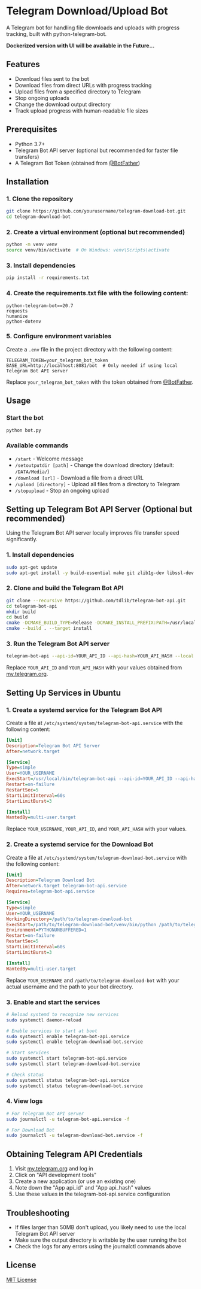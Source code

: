 # Telegram Download/Upload Bot

A Telegram bot for handling file downloads and uploads with progress tracking, built with python-telegram-bot.

**Dockerized version with UI will be available in the Future...**

## Features

- Download files sent to the bot
- Download files from direct URLs with progress tracking
- Upload files from a specified directory to Telegram
- Stop ongoing uploads
- Change the download output directory
- Track upload progress with human-readable file sizes

## Prerequisites

- Python 3.7+
- Telegram Bot API server (optional but recommended for faster file transfers)
- A Telegram Bot Token (obtained from [@BotFather](https://t.me/BotFather))

## Installation

### 1. Clone the repository

```bash
git clone https://github.com/yourusername/telegram-download-bot.git
cd telegram-download-bot
```

### 2. Create a virtual environment (optional but recommended)

```bash
python -m venv venv
source venv/bin/activate  # On Windows: venv\Scripts\activate
```

### 3. Install dependencies

```bash
pip install -r requirements.txt
```

### 4. Create the requirements.txt file with the following content:

```
python-telegram-bot==20.7
requests
humanize
python-dotenv
```

### 5. Configure environment variables

Create a `.env` file in the project directory with the following content:

```
TELEGRAM_TOKEN=your_telegram_bot_token
BASE_URL=http://localhost:8081/bot  # Only needed if using local Telegram Bot API server
```

Replace `your_telegram_bot_token` with the token obtained from [@BotFather](https://t.me/BotFather).

## Usage

### Start the bot

```bash
python bot.py
```

### Available commands

- `/start` - Welcome message
- `/setoutputdir [path]` - Change the download directory (default: `/DATA/Media/`)
- `/download [url]` - Download a file from a direct URL
- `/upload [directory]` - Upload all files from a directory to Telegram
- `/stopupload` - Stop an ongoing upload

## Setting up Telegram Bot API Server (Optional but recommended)

Using the Telegram Bot API server locally improves file transfer speed significantly.

### 1. Install dependencies

```bash
sudo apt-get update
sudo apt-get install -y build-essential make git zlib1g-dev libssl-dev gperf cmake clang-14 libc++-dev libc++abi-dev
```

### 2. Clone and build the Telegram Bot API

```bash
git clone --recursive https://github.com/tdlib/telegram-bot-api.git
cd telegram-bot-api
mkdir build
cd build
cmake -DCMAKE_BUILD_TYPE=Release -DCMAKE_INSTALL_PREFIX:PATH=/usr/local ..
cmake --build . --target install
```

### 3. Run the Telegram Bot API server

```bash
telegram-bot-api --api-id=YOUR_API_ID --api-hash=YOUR_API_HASH --local
```

Replace `YOUR_API_ID` and `YOUR_API_HASH` with your values obtained from [my.telegram.org](https://my.telegram.org).

## Setting Up Services in Ubuntu

### 1. Create a systemd service for the Telegram Bot API

Create a file at `/etc/systemd/system/telegram-bot-api.service` with the following content:

```ini
[Unit]
Description=Telegram Bot API Server
After=network.target

[Service]
Type=simple
User=YOUR_USERNAME
ExecStart=/usr/local/bin/telegram-bot-api --api-id=YOUR_API_ID --api-hash=YOUR_API_HASH --local
Restart=on-failure
RestartSec=5
StartLimitInterval=60s
StartLimitBurst=3

[Install]
WantedBy=multi-user.target
```

Replace `YOUR_USERNAME`, `YOUR_API_ID`, and `YOUR_API_HASH` with your values.

### 2. Create a systemd service for the Download Bot

Create a file at `/etc/systemd/system/telegram-download-bot.service` with the following content:

```ini
[Unit]
Description=Telegram Download Bot
After=network.target telegram-bot-api.service
Requires=telegram-bot-api.service

[Service]
Type=simple
User=YOUR_USERNAME
WorkingDirectory=/path/to/telegram-download-bot
ExecStart=/path/to/telegram-download-bot/venv/bin/python /path/to/telegram-download-bot/bot.py
Environment=PYTHONUNBUFFERED=1
Restart=on-failure
RestartSec=5
StartLimitInterval=60s
StartLimitBurst=3

[Install]
WantedBy=multi-user.target
```

Replace `YOUR_USERNAME` and `/path/to/telegram-download-bot` with your actual username and the path to your bot directory.

### 3. Enable and start the services

```bash
# Reload systemd to recognize new services
sudo systemctl daemon-reload

# Enable services to start at boot
sudo systemctl enable telegram-bot-api.service
sudo systemctl enable telegram-download-bot.service

# Start services
sudo systemctl start telegram-bot-api.service
sudo systemctl start telegram-download-bot.service

# Check status
sudo systemctl status telegram-bot-api.service
sudo systemctl status telegram-download-bot.service
```

### 4. View logs

```bash
# For Telegram Bot API server
sudo journalctl -u telegram-bot-api.service -f

# For Download Bot
sudo journalctl -u telegram-download-bot.service -f
```

## Obtaining Telegram API Credentials

1. Visit [my.telegram.org](https://my.telegram.org) and log in
2. Click on "API development tools"
3. Create a new application (or use an existing one)
4. Note down the "App api_id" and "App api_hash" values
5. Use these values in the telegram-bot-api.service configuration

## Troubleshooting

- If files larger than 50MB don't upload, you likely need to use the local Telegram Bot API server
- Make sure the output directory is writable by the user running the bot
- Check the logs for any errors using the journalctl commands above

## License

[MIT License](LICENSE)
